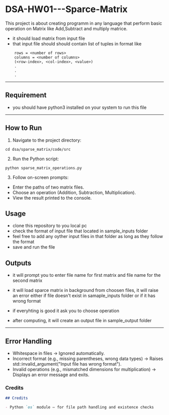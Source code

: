 # DSA-HW01---Sparce-Matrix

This project is about creating programm in any language that perform basic operation on Matrix
like Add,Subtract and multiply matrice.

- it should load matrix from input file
- that input file should should contain list of tuples in format like

```
    rows = <number of rows>
    columns = <number of columns>
    (<row-index>, <col-index>, <value>)
    .
    .
    .
```
***

## Requirement

- you should have python3 installed on your system to run this file

***

## How to Run
1. Navigate to the project directory:
```
cd dsa/sparse_matrix/code/src
```
2. Run the Python script:
```
python sparse_matrix_operations.py
```

3. Follow on-screen prompts:

- Enter the paths of two matrix files.
- Choose an operation (Addition, Subtraction, Multiplication).
- View the result printed to the console.

## Usage

- clone this repository to you local pc
- check the format of input file  that located in  sample_inputs folder
- feel free to add any oyther input files in that folder as long as they follow the format
- save and run the file

## Outputs

- it will prompt you to enter file name for first matrix and file name for the second matrix
- it will load sparce matrix in background from choosen files, it will raise an error either if file doesn't exist in samaple_inputs folder or if it has wrong format

- if everyhting is good it ask you to choose operation
- after computing, it will create an output file in sample_output folder

---

## Error Handling
- Whitespace in files → Ignored automatically.
- Incorrect format (e.g., missing parentheses, wrong data types) → Raises std::invalid_argument("Input file has wrong format").
- Invalid operations (e.g., mismatched dimensions for multiplication) → Displays an error message and exits.


### **Credits**
```markdown
## Credits

- Python `os` module – for file path handling and existence checks

